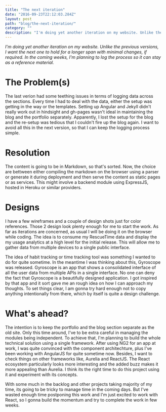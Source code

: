 ```yaml
---
title: "The next iteration"
date: "2016-09-23T22:12:03.284Z"
layout: post
path: "blog/the-next-iteration/"
category: ""
description: "I'm doing yet another iteration on my website. Unlike the previous versions, I want the next one to hold for a longer span with minimal changes, if required. In the coming weeks, I'm planning to log the process so it can stay as a reference material."
---
```


*I'm doing yet another iteration on my website. Unlike the previous versions, I want the next one to hold for a longer span with minimal changes, if required. In the coming weeks, I'm planning to log the process so it can stay as a reference material.*

# The Problem(s)
The last verion had some teething issues in terms of logging data across the sections. Every time I had to deal with the data, either the setup was getting in the way or the templates. Setting up Angular and Jekyll didn't really work out in hindsight and gh-pages wasn't ideal in maintaining the blog and the portfolio separately. Apparently, I lost the setup for the blog and the re-setup was tedious that I couldn't fire up the blog again. I want to avoid all this in the next version, so that I can keep the logging process simple.

# Resolution
The content is going to be in Markdown, so that's sorted. Now, the choice are bettween either compiling the markdown on the browser using a parser or generate it during deployment and then serve the content as static pages or as services. This might involve a backend module using ExpressJS, hosted in Heroku or similar providers.

# Designs
I have a few wireframes and a couple of design shots just for color references. Those 2 design look plenty enough for me to start the work. As far as iterations are concerned, as usual I will be doing it on the browser while coding. The idea is to consume my RescueTime data and display the my usage analytics at a high level for the initial release. This will allow me to gather data from multiple devices to a single public interface.

The idea of habit tracking or time tracking tool was something I wanted to do for quite sometime. In the meantime I was thinking about this, Gyroscope was released. Gyroscope is an app that shows a consolidated interface of all the user data from multiple APIs in a single interface. No one can deny the fact that Gyroscope is a beautifully designed application. I got inspired by that app and it sort gave me an rough idea on how I can approach my thoughts. To set things clear, I am gonna try hard enough not to copy anything intentionally from there, which by itself is quite a design challenge.

# What's ahead?
The intention is to keep the portfolio and the blog section separate as the old site. Only this time around, I've to be extra careful in managing the modules being independent. To achieve that, I'm planning to build the whole technical solution using a single framework. After using NG2 for an app at work, I was quite convinced with the component architechture, plus I've been working with AngularJS for quite sometime now. Besides, I want to check things on other frameworks like, Aurelia and ReactJS. The React ecosystem particularly looks more interesting and the added buzz makes it more appealing than Aurelia. I think its the right time to do this project using it and experiment with its concepts.

With some much in the backlog and other projects taking majority of my time, its going to be tricky to manage time in the coming days. But I've wasted enough time postponing this work and I'm just excited to work with React, so I gonna build the momentum and try to complete the work in few weeks.

